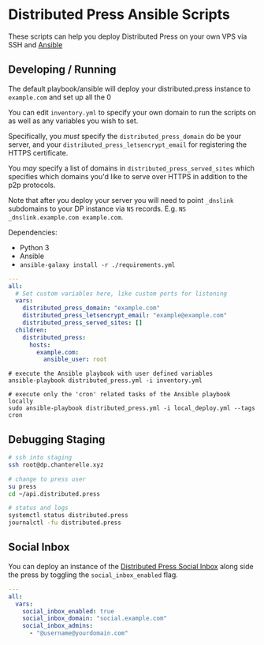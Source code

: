 # Distributed Press Ansible Scripts

These scripts can help you deploy Distributed Press on your own VPS via SSH and [Ansible](https://www.ansible.com/)

## Developing / Running

The default playbook/ansible will deploy your distributed.press instance to `example.com` and set up all the 0

You can edit `inventory.yml` to specify your own domain to run the scripts on as well as any variables you wish to set.

Specifically, you *must* specify the `distributed_press_domain` do be your server, and your `distributed_press_letsencrypt_email` for registering the HTTPS certificate.

You *may* specify a list of domains in `distributed_press_served_sites` which specifies which domains you'd like to serve over HTTPS in addition to the p2p protocols.

Note that after you deploy your server you will need to point `_dnslink` subdomains to your DP instance via `NS` records. E.g. `NS _dnslink.example.com example.com`.

Dependencies:

- Python 3
- Ansible
- `ansible-galaxy install -r ./requirements.yml`

```yaml
---
all:
  # Set custom variables here, like custom ports for listening
  vars:
    distributed_press_domain: "example.com"
    distributed_press_letsencrypt_email: "example@example.com"
    distributed_press_served_sites: []
  children:
    distributed_press:
      hosts:
        example.com:
          ansible_user: root
```

```
# execute the Ansible playbook with user defined variables
ansible-playbook distributed_press.yml -i inventory.yml

# execute only the 'cron' related tasks of the Ansible playbook locally
sudo ansible-playbook distributed_press.yml -i local_deploy.yml --tags cron
```

## Debugging Staging

```bash
# ssh into staging
ssh root@dp.chanterelle.xyz

# change to press user
su press
cd ~/api.distributed.press

# status and logs
systemctl status distributed.press
journalctl -fu distributed.press
```

## Social Inbox

You can deploy an instance of the [Distributed Press Social Inbox](https://github.com/hyphacoop/social.distributed.press) along side the press by toggling the `social_inbox_enabled` flag.

```yaml
---
all:
  vars:
    social_inbox_enabled: true
    social_inbox_domain: "social.example.com"
    social_inbox_admins:
      - "@username@yourdomain.com"
```
